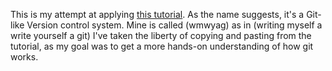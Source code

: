 This is my attempt at applying [this tutorial](https://wyag.thb.lt/). As the name suggests, it's a Git-like Version control system.
Mine is called (wmwyag) as in (writing myself a write yourself a git)
I've taken the liberty of copying and pasting from the tutorial, as my goal was to get a more hands-on understanding of how git works. 
